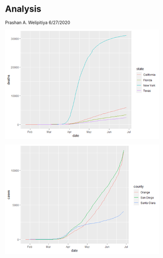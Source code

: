 Analysis
================
Prashan A. Welipitiya
6/27/2020

![](README_files/figure-gfm/unnamed-chunk-3-1.png)<!-- -->

![](README_files/figure-gfm/unnamed-chunk-4-1.png)<!-- -->
